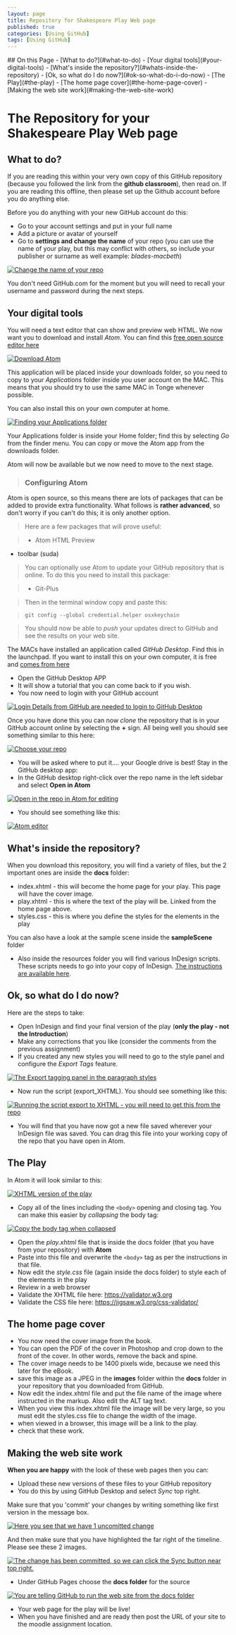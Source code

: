 ```yaml
---
layout: page
title: Repository for Shakespeare Play Web page
published: true
categories: [Using GitHub]
tags: [Using GitHub]
---
```

<!-- TOC depthFrom:2 depthTo:2 withLinks:1 updateOnSave:1 orderedList:0 -->
<section class='toc'>
## On this Page
- [What to do?](#what-to-do)
- [Your digital tools](#your-digital-tools)
- [What's inside the repository?](#whats-inside-the-repository)
- [Ok, so what do I do now?](#ok-so-what-do-i-do-now)
- [The Play](#the-play)
- [The home page cover](#the-home-page-cover)
- [Making the web site work](#making-the-web-site-work)

</section><!-- /TOC -->

# The Repository for your Shakespeare Play Web page

## What to do?
If you are reading this within your very own copy of this GitHub repository (because you followed the link from the **github classroom**), then read on. If you are reading this offline, then please set up the Github account before you do anything else.

Before you do anything with your new GitHub account do this:

- Go to your account settings and put in your full name
- Add a picture or avatar of yourself
- Go to **settings and change the name** of your repo (you can use the name of your play, but this may conflict with others, so include your publisher or surname as well example: _blades-macbeth_)

[![Change the name of your repo](/images/2017/01/changethenameofRepo.png)](/images/2017/01/changethenameofRepo.png)

You don't need GitHub.com for the moment but you will need to recall your username and password during the next steps.

## Your digital tools
You will need a text editor that can show and preview web HTML. We now want you to download and install _Atom_. You can find this [free open source editor here][9ef5b049]

  [9ef5b049]: https://atom.io "grab Atom"

[![Download Atom](/images/2017/01/downloadAtom.png)](/images/2017/01/downloadAtom.png)

This application will be placed inside your downloads folder, so you need to copy to your _Applications_ folder inside you user account on the MAC. This means that you should try to use the same MAC in Tonge whenever possible.

You can also install this on your own computer at home.

[![Finding your Applications folder](/images/2017/01/yourHomefolder.png)](/images/2017/01/yourHomefolder.png)

Your Applications folder is inside your Home folder; find this by selecting _Go_ from the finder menu. You can copy or move the Atom app from the downloads folder.

Atom will now be available but we now need to move to the next stage.

> ### Configuring Atom
Atom is open source, so this means there are lots of packages that can be added to provide extra functionality. What follows is **rather advanced**, so don't worry if you can't do this; it is only another option.

> Here are a few packages that will prove useful:

> - Atom HTML Preview
- toolbar (suda)

> You can optionally use Atom to update your GitHub repository that is online. To do this you need to install this package:

> - Git-Plus

> Then in the terminal window copy and paste this:

> `git config --global credential.helper osxkeychain`

> You should now be able to _push_ your updates direct to GitHub and see the results on your web site.

The MACs have installed an application called _GitHub Desktop_. Find this in the launchpad. If you want to install this on your own computer, it is free and [comes from here][c6de3c27]

  [c6de3c27]: https://desktop.github.com "grab GithUb Desktop"

- Open the GitHub Desktop APP
- It will show a tutorial that you can come back to if you wish.
- You now need to login with your GitHub account


[![Login Details from GitHub are needed to login to GitHub Desktop](/images/2017/01/providetourLoginDetailsfromGitHub.png)](/images/2017/01/providetourLoginDetailsfromGitHub.png)

Once you have done this you can now _clone_ the repository that is in your GitHub account online by selecting the **+** sign. All being well you should see something similar to this here:

[![Choose your repo](/images/2017/01/clone.png)](/images/2017/01/clone.png)


- You will be asked where to put it…. your Google drive is best! Stay in the GitHub desktop app:
- In the GitHub desktop right-click over the repo name in the left sidebar and select **Open in Atom**

[![Open in the repo in Atom for editing](/images/2017/01/openyourrepoinAtom.png)](/images/2017/01/openyourrepoinAtom.png)

- You should see something like this:

[![Atom editor](/images/2017/01/atom.png)](/images/2017/01/atom.png)

## What's inside the repository?
When you download this repository, you will find a variety of files, but the 2 important ones are inside the **docs** folder:

- index.xhtml - this will become the home page for your play. This page will have the cover image.
- play.xhtml - this is where the text of the play will be. Linked from the home page above.
- styles.css -  this is where you define the styles for the elements in the play

You can also have a look at the sample scene inside the **sampleScene** folder

- Also inside the resources folder you will find various InDesign scripts. These scripts needs to go into your copy of InDesign. [The instructions are available here][8a498dac].

  [8a498dac]: resources/README.md "help with the scripts"

## Ok, so what do I do now?
Here are the steps to take:

- Open InDesign and find your final version of the play (**only the play - not the Introduction**)
- Make any corrections that you like (consider the comments from the previous assignment)
- If you created any new styles you will need to go to the style panel and configure the _Export Tags_ feature.

[![The Export tagging panel in the paragraph styles](/images/2017/01/export_tagging.png)](/images/2017/01/export_tagging.png)

- Now run the script (export_XHTML). You should see something like this:

[![Running the script export to XHTML - you will need to get this from the repo](/images/2017/01/export_toXHTML.png)](/images/2017/01/export_toXHTML.png)

- You will find that you have now got a new file saved wherever your InDesign file was saved. You can drag this file into your working copy of the repo that you have open in Atom.

## The Play

In Atom it will look similar to this:

[![XHTML version of the play](/images/2017/01/yourexportedplay.png)](/images/2017/01/yourexportedplay.png)

- Copy all of the lines including the `<body>` opening and closing tag. You can make this easier by _collapsing_ the body tag:

[![Copy the body tag when collapsed](/images/2017/01/copycollapsedBody_tag.png)](/images/2017/01/copycollapsedBody_tag.png)


- Open the _play.xhtml_ file that is inside the docs folder (that you have from your repository) with **Atom**
- Paste into this file and overwrite the `<body>` tag as per the instructions in that file.
- Now edit the _style.css_ file (again inside the docs folder) to style each of the elements in the play
- Review in a web browser
- Validate the XHTML file here: https://validator.w3.org
- Validate the CSS file here: https://jigsaw.w3.org/css-validator/

## The home page cover
- You now need the cover image from the book.
- You can open the PDF of the cover in Photoshop and crop down to the front of the cover. In other words, remove the back and spine.
- The cover image needs to be 1400 pixels wide, because we need this later for the eBook.
- save this image as a JPEG in the **images** folder within the **docs** folder in your repository that you downloaded from GitHub.
- Now edit the index.xhtml file and put the file name of the image where instructed in the markup. Also edit the ALT tag text.
- When you view this index.xhtml file the image will be very large, so you must edit the styles.css file to change the width of the image.
- when viewed in a browser, this image will be a link to the play.
- check that these work.

## Making the web site work
**When you are happy** with the look of these web pages then you can:
- Upload these new versions of these files to your GitHub repository
- You do this by using GitHub Desktop and select _Sync_ top right.

Make sure that you 'commit' your changes by writing something like first version in the message box.

[![Here you see that we have 1 uncomitted change](/images/2017/02/githubdesktop1.png)](/images/2017/02/githubdesktop1.png)

And then make sure that you have highlighted the far right of the timeline. Please see these 2 images.

[![The change has been committed, so we can click the Sync button near top right.](/images/2017/02/githubdesktop2.png)](/images/2017/02/githubdesktop2.png)

- Under GitHub Pages choose the **docs folder** for the source

[![You are telling GitHub to run the web site from the docs folder](/images/2017/01/choose_docsfolder.png)](/images/2017/01/choose_docsfolder.png)

- Your web page for the play will be live!
- When you have finished and are ready then post the URL of your site to the moodle assignment location.
